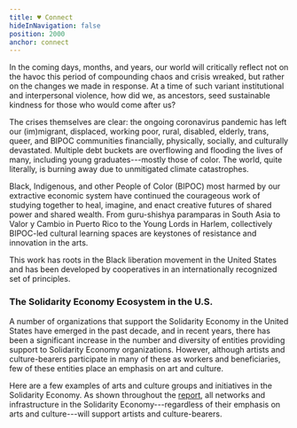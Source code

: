 ```yaml
---
title: ♥️ Connect
hideInNavigation: false
position: 2000
anchor: connect
---
```


In the coming days, months, and years, our world will critically reflect not on the havoc this period of compounding chaos and crisis wreaked, but rather on the changes we made in response. At a time of such variant institutional and interpersonal violence, how did we, as ancestors, seed sustainable kindness for those who would come after us?

The crises themselves are clear: the ongoing coronavirus pandemic has left our (im)migrant, displaced, working poor, rural, disabled, elderly, trans, queer, and BIPOC communities financially, physically, socially, and culturally devastated. Multiple debt buckets are overflowing and flooding the lives of many, including young graduates---mostly those of color. The world, quite literally, is burning away due to unmitigated climate catastrophes.

Black, Indigenous, and other People of Color (BIPOC) most harmed by our extractive economic system have continued the courageous work of studying together to heal, imagine, and enact creative futures of shared power and shared wealth. From guru-shishya paramparas in South Asia to Valor y Cambio in Puerto Rico to the Young Lords in Harlem, collectively BIPOC-led cultural learning spaces are keystones of resistance and innovation in the arts.

This work has roots in the Black liberation movement in the United States and has been developed by cooperatives in an internationally recognized set of principles.

### The Solidarity Economy Ecosystem in the U.S.

A number of organizations that support the Solidarity Economy in the United States have emerged in the past decade, and in recent years, there has been a significant increase in the number and diversity of entities providing support to Solidarity Economy organizations. However, although artists and culture-bearers participate in many of these as workers and beneficiaries, few of these entities place an emphasis on art and culture.

Here are a few examples of arts and culture groups and initiatives in the Solidarity Economy. As shown throughout the [report](http://art.coop/#resources), all networks and infrastructure in the Solidarity Economy---regardless of their emphasis on arts and culture---will support artists and culture-bearers.
